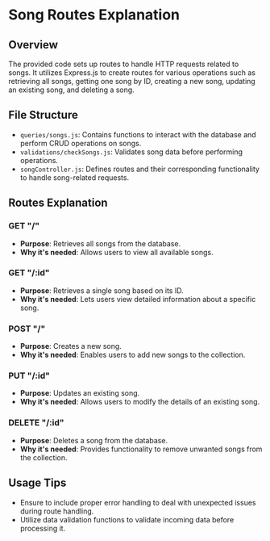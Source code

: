 # Song Routes Explanation

## Overview

The provided code sets up routes to handle HTTP requests related to songs. It utilizes Express.js to create routes for various operations such as retrieving all songs, getting one song by ID, creating a new song, updating an existing song, and deleting a song.

## File Structure

- `queries/songs.js`: Contains functions to interact with the database and perform CRUD operations on songs.
- `validations/checkSongs.js`: Validates song data before performing operations.
- `songController.js`: Defines routes and their corresponding functionality to handle song-related requests.

## Routes Explanation

### GET "/"

- **Purpose**: Retrieves all songs from the database.
- **Why it's needed**: Allows users to view all available songs.

### GET "/:id"

- **Purpose**: Retrieves a single song based on its ID.
- **Why it's needed**: Lets users view detailed information about a specific song.

### POST "/"

- **Purpose**: Creates a new song.
- **Why it's needed**: Enables users to add new songs to the collection.

### PUT "/:id"

- **Purpose**: Updates an existing song.
- **Why it's needed**: Allows users to modify the details of an existing song.

### DELETE "/:id"

- **Purpose**: Deletes a song from the database.
- **Why it's needed**: Provides functionality to remove unwanted songs from the collection.

## Usage Tips

- Ensure to include proper error handling to deal with unexpected issues during route handling.
- Utilize data validation functions to validate incoming data before processing it.
